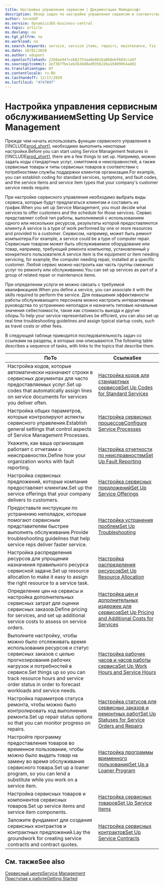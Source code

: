 ```yaml
---
title: Настройка управления сервисом | Документация Майкрософт
description: Обзор задач по настройке управления сервисом в соответствии со способом, которым организации управляют своими сервисами.
author: SorenGP
ms.service: dynamics365-business-central
ms.topic: article
ms.devlang: na
ms.tgt_pltfrm: na
ms.workload: na
ms.search.keywords: service, service items, repairs, maintenance, fix
ms.date: 10/01/2020
ms.author: edupont
ms.openlocfilehash: 22b8ae947ceb82753aa0e881ba8b0ebf603cca9f
ms.sourcegitcommit: 2e7307fbe1eb3b34d0ad9356226a19409054a402
ms.translationtype: HT
ms.contentlocale: ru-RU
ms.lasthandoff: 12/17/2020
ms.locfileid: "4747897"
---
```

# <a name="setting-up-service-management"></a><span data-ttu-id="9a056-103">Настройка управления сервисным обслуживанием</span><span class="sxs-lookup"><span data-stu-id="9a056-103">Setting Up Service Management</span></span>
<span data-ttu-id="9a056-104">Прежде чем начать использовать функции сервисного управления в [!INCLUDE[prod_short](includes/prod_short.md)], необходимо выполнить некоторые настройки.</span><span class="sxs-lookup"><span data-stu-id="9a056-104">Before you can start using Service Management features in [!INCLUDE[prod_short](includes/prod_short.md)], there are a few things to set up.</span></span> <span data-ttu-id="9a056-105">Например, можно задать коды стандартных услуг, симптомов и неисправностей, а также сервисные товары и типы сервисных товаров в соответствии с потребностями службы поддержки клиентов организации.</span><span class="sxs-lookup"><span data-stu-id="9a056-105">For example, you can establish coding for standard services, symptoms, and fault codes, and the service items and service item types that your company's customer service needs require.</span></span>  

<span data-ttu-id="9a056-106">При настройке сервисного управления необходимо выбрать виды сервиса, которые будут предлагаться клиентам и составить их график.</span><span class="sxs-lookup"><span data-stu-id="9a056-106">When you set up Service Management, you must decide what services to offer customers and the schedule for those services.</span></span> <span data-ttu-id="9a056-107">Сервис представляет собой тип работы, выполняемой с использованием одного или нескольких ресурсов, результаты которой предоставляются клиенту.</span><span class="sxs-lookup"><span data-stu-id="9a056-107">A service is a type of work performed by one or more resources and provided to a customer.</span></span> <span data-ttu-id="9a056-108">Сервисом, например, может быть ремонт компьютера.</span><span class="sxs-lookup"><span data-stu-id="9a056-108">For example, a service could be a type of computer repair.</span></span> <span data-ttu-id="9a056-109">Сервисным товаром может быть обслуживаемое оборудование или товар, например, требующий ремонта компьютер, установленный у конкретного пользователя.</span><span class="sxs-lookup"><span data-stu-id="9a056-109">A service item is the equipment or item needing servicing, for example, the computer needing repair, installed at a specific customer.</span></span> <span data-ttu-id="9a056-110">Любой сервис можно настроить как часть группы смежных услуг по ремонту или обслуживанию.</span><span class="sxs-lookup"><span data-stu-id="9a056-110">You can set up services as part of a group of related repair or maintenance items.</span></span>  
  
<span data-ttu-id="9a056-111">При определении услуги ее можно связать с требуемой квалификацией.</span><span class="sxs-lookup"><span data-stu-id="9a056-111">When you define a service, you can associate it with the skills required to perform the service.</span></span> <span data-ttu-id="9a056-112">Для повышения эффективности работы обслуживающего персонала можно настроить интерактивные руководства по устранению неполадок и назначить типовые начальные значения себестоимости, такие как стоимость выезда и другие сборы.</span><span class="sxs-lookup"><span data-stu-id="9a056-112">To help your service representatives be efficient, you can also set up real time troubleshooting guidelines and assign typical startup costs, such as travel costs or other fees.</span></span>  

<span data-ttu-id="9a056-113">В следующей таблице приводится последовательность задач со ссылками на разделы, в которых они описываются.</span><span class="sxs-lookup"><span data-stu-id="9a056-113">The following table describes a sequence of tasks, with links to the topics that describe them.</span></span>  
  
| <span data-ttu-id="9a056-114">По</span><span class="sxs-lookup"><span data-stu-id="9a056-114">To</span></span> | <span data-ttu-id="9a056-115">Ссылка</span><span class="sxs-lookup"><span data-stu-id="9a056-115">See</span></span> |
| --- | --- |
| <span data-ttu-id="9a056-116">Настройка кодов, которые автоматически назначают строки в сервисных документах для часто предоставляемых услуг.</span><span class="sxs-lookup"><span data-stu-id="9a056-116">Set up codes that automatically assign lines on service documents for services you deliver often.</span></span> |[<span data-ttu-id="9a056-117">Настройка кодов для стандартных сервисов</span><span class="sxs-lookup"><span data-stu-id="9a056-117">Set Up Codes for Standard Services</span></span>](service-how-setup-service-coding.md)|
| <span data-ttu-id="9a056-118">Настройка общих параметров, которые контролируют аспекты сервисного управления.</span><span class="sxs-lookup"><span data-stu-id="9a056-118">Establish general settings that control aspects of Service Management Processes.</span></span>|[<span data-ttu-id="9a056-119">Настройка сервисных процессов</span><span class="sxs-lookup"><span data-stu-id="9a056-119">Configure Service Processes</span></span>](service-setup-service-processes.md)|
| <span data-ttu-id="9a056-120">Укажите, как ваша организация работает с отчетами о неисправностях.</span><span class="sxs-lookup"><span data-stu-id="9a056-120">Define how your organization works with fault reporting.</span></span> |[<span data-ttu-id="9a056-121">Настройка отчетности по неисправностям</span><span class="sxs-lookup"><span data-stu-id="9a056-121">Set Up Fault Reporting</span></span>](service-how-setup-fault-reporting.md) |
| <span data-ttu-id="9a056-122">Настройка сервисных предложений, которые компания предоставляет клиентам.</span><span class="sxs-lookup"><span data-stu-id="9a056-122">Set up the service offerings that your company delivers to customers.</span></span>|[<span data-ttu-id="9a056-123">Настройка сервисных предложений</span><span class="sxs-lookup"><span data-stu-id="9a056-123">Set Up Service Offerings</span></span>](service-how-setup-service-offerings.md)|
| <span data-ttu-id="9a056-124">Предоставьте инструкции по устранению неполадок, которые помогают сервисным представителям быстрее выполнять обслуживание.</span><span class="sxs-lookup"><span data-stu-id="9a056-124">Provide troubleshooting guidelines that help service reps deliver faster service.</span></span> |[<span data-ttu-id="9a056-125">Настройка устранения проблем</span><span class="sxs-lookup"><span data-stu-id="9a056-125">Set Up Troubleshooting</span></span>](service-how-setup-troubleshooting.md) |
| <span data-ttu-id="9a056-126">Настройка распределения ресурсов для упрощения назначения правильного ресурса сервисной задаче.</span><span class="sxs-lookup"><span data-stu-id="9a056-126">Set up resource allocation to make it easy to assign the right resource to a service task.</span></span> |[<span data-ttu-id="9a056-127">Настройка распределения ресурсов</span><span class="sxs-lookup"><span data-stu-id="9a056-127">Set Up Resource Allocation</span></span>](service-how-setup-resource-allocation.md) |
| <span data-ttu-id="9a056-128">Определение цен на сервисы и настройка дополнительных сервисных затрат для оценки сервисных заказов.</span><span class="sxs-lookup"><span data-stu-id="9a056-128">Define pricing for services, and set up additional service costs to assess on service orders.</span></span> |[<span data-ttu-id="9a056-129">Настройка цен и дополнительных издержек для сервисов</span><span class="sxs-lookup"><span data-stu-id="9a056-129">Set Up Pricing and Additional Costs for Services</span></span>](service-how-setup-service-costs-pricing.md)|
| <span data-ttu-id="9a056-130">Выполните настройку, чтобы можно было отслеживать время использования ресурсов и статус сервисных заказов с целью прогнозирования рабочих нагрузок и потребностей в сервисе.</span><span class="sxs-lookup"><span data-stu-id="9a056-130">Set things up so you can track resource hours and service order status in order to forecast workloads and service needs.</span></span>|[<span data-ttu-id="9a056-131">Настройка рабочих часов и часов работы сервиса</span><span class="sxs-lookup"><span data-stu-id="9a056-131">Set Up Work Hours and Service Hours</span></span>](service-how-setup-work-service-hours.md)|
| <span data-ttu-id="9a056-132">Настройка параметров статуса ремонта, чтобы можно было контролировать ход выполнения ремонта.</span><span class="sxs-lookup"><span data-stu-id="9a056-132">Set up repair status options so that you can monitor progress on repairs.</span></span> | [<span data-ttu-id="9a056-133">Настройка статусов для сервисных заказов и ремонтных работ</span><span class="sxs-lookup"><span data-stu-id="9a056-133">Set Up Statuses for Service Orders and Repairs</span></span>](service-order-repair-status.md)|
| <span data-ttu-id="9a056-134">Настройте программу предоставления товаров во временное пользование, чтобы можно было выдать товар на замену во время обслуживания сервисного товара.</span><span class="sxs-lookup"><span data-stu-id="9a056-134">Set up a loaner program, so you can lend a substitute while you work on a service item.</span></span> |[<span data-ttu-id="9a056-135">Настройка программы временного пользования</span><span class="sxs-lookup"><span data-stu-id="9a056-135">Set Up a Loaner Program</span></span>](service-how-setup-loaner-program.md) |
| <span data-ttu-id="9a056-136">Настройка сервисных товаров и компонентов сервисных товаров.</span><span class="sxs-lookup"><span data-stu-id="9a056-136">Set up service items and service item components.</span></span> |[<span data-ttu-id="9a056-137">Настройка сервисных товаров</span><span class="sxs-lookup"><span data-stu-id="9a056-137">Set Up Service Items</span></span>](service-how-setup-service-items.md) |
| <span data-ttu-id="9a056-138">Заложите фундамент для создания сервисных контрактов и контрактных предложений.</span><span class="sxs-lookup"><span data-stu-id="9a056-138">Lay the groundwork for creating service contracts and contract quotes.</span></span> |[<span data-ttu-id="9a056-139">Настройка сервисных контрактов</span><span class="sxs-lookup"><span data-stu-id="9a056-139">Set Up Service Contracts</span></span>](service-how-setup-service-contracts.md) |

## <a name="see-also"></a><span data-ttu-id="9a056-140">См. также</span><span class="sxs-lookup"><span data-stu-id="9a056-140">See also</span></span>
[<span data-ttu-id="9a056-141">Сервисный центр</span><span class="sxs-lookup"><span data-stu-id="9a056-141">Service Management</span></span>](service-service.md)  
[<span data-ttu-id="9a056-142">Приступая к работе</span><span class="sxs-lookup"><span data-stu-id="9a056-142">Getting Started</span></span>](product-get-started.md)  
